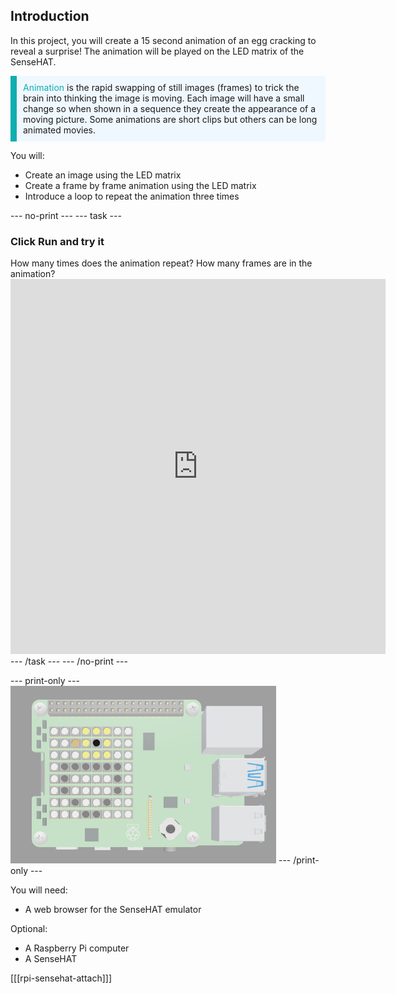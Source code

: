 ## Introduction

In this project, you will create a 15 second animation of an egg cracking to reveal a surprise! The animation will be played on the LED matrix of the SenseHAT.

<p style="border-left: solid; border-width:10px; border-color: #0faeb0; background-color: aliceblue; padding: 10px;">
<span style="color: #0faeb0">Animation</span> is the rapid swapping of still images (frames) to trick the brain into thinking the image is moving. Each image will have a small change so when shown in a sequence they create the appearance of a moving picture. Some animations are short clips but others can be long animated movies.
</p>

You will:
+ Create an image using the LED matrix
+ Create a frame by frame animation using the LED matrix
+ Introduce a loop to repeat the animation three times

--- no-print ---
--- task ---
### Click Run and try it
<div style="display: flex; flex-wrap: wrap">
<div style="flex-basis: 175px; flex-grow: 1">  
How many times does the animation repeat? How many frames are in the animation?
</div>
</div>
<div class="trinket">
<iframe src="https://trinket.io/embed/python/d58edb5472?outputOnly=true&runOption=run" width="600" height="600" frameborder="0" marginwidth="0" marginheight="0" allowfullscreen></iframe>
</div>
--- /task ---
--- /no-print ---

--- print-only ---
![Completed project](images/solution.PNG)
--- /print-only ---

You will need:
+ A web browser for the SenseHAT emulator

Optional:
+ A Raspberry Pi computer
+ A SenseHAT

[[[rpi-sensehat-attach]]]
